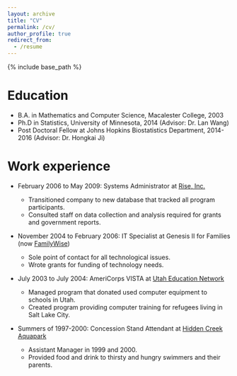 ```yaml
---
layout: archive
title: "CV"
permalink: /cv/
author_profile: true
redirect_from:
  - /resume
---
```


{% include base_path %}

Education
======
* B.A. in Mathematics and Computer Science, Macalester College, 2003
* Ph.D in Statistics, University of Minnesota, 2014 (Advisor: Dr. Lan Wang)
* Post Doctoral Fellow at Johns Hopkins Biostatistics Department, 2014-2016 (Advisor: Dr. Hongkai Ji)

Work experience
======
* February 2006 to May 2009: Systems Administrator at <a href="www.rise.org">Rise, Inc.</a>
  * Transitioned company to new database that tracked all program participants.
  * Consulted staff on data collection and analysis required for grants and government reports.
  
* November 2004 to February 2006: IT Specialist at Genesis II for Families (now <a href="https://familywiseservices.org/">FamilyWise</a>)
  * Sole point of contact for all technological issues.
  * Wrote grants for funding of technology needs.

* July 2003 to July 2004: AmeriCorps VISTA at <a href="www.uen.org">Utah Education Network</a>
	* Managed program that donated used computer equipment to schools in Utah.
	* Created program providing computer training for refugees living in Salt Lake City.
  
* Summers of 1997-2000: Concession Stand Attendant at <a href="https://www.pdhp.org/hidden-creek-aquatic-park-outdoor-pool/">Hidden Creek Aquapark</a>
	* Assistant Manager in 1999 and 2000.
	* Provided food and drink to thirsty and hungry swimmers and their parents. 

<!--
Skills
======
* Skill 1
* Skill 2
  * Sub-skill 2.1
  * Sub-skill 2.2
  * Sub-skill 2.3
* Skill 3

Publications
======
  <ul>{% for post in site.publications %}
    {% include archive-single-cv.html %}
  {% endfor %}</ul>
  
Talks
======
  <ul>{% for post in site.talks %}
    {% include archive-single-talk-cv.html %}
  {% endfor %}</ul>
  
Teaching
======
  <ul>{% for post in site.teaching %}
    {% include archive-single-cv.html %}
  {% endfor %}</ul>
  
Service and leadership
======
* Currently signed in to 43 different slack teams
-->